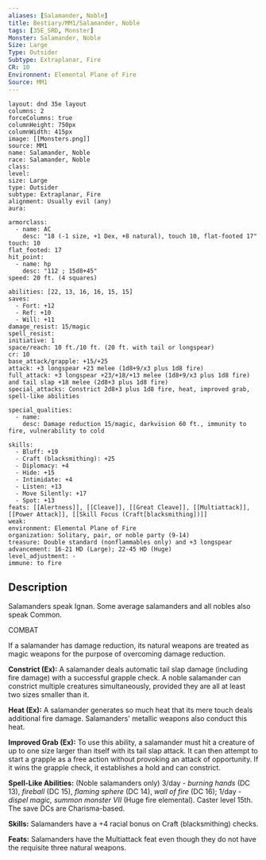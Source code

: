```yaml
---
aliases: [Salamander, Noble]
title: Bestiary/MM1/Salamander, Noble
tags: [35E_SRD, Monster]
Monster: Salamander, Noble
Size: Large
Type: Outsider
Subtype: Extraplanar, Fire
CR: 10
Environnent: Elemental Plane of Fire
Source: MM1
---
```


```statblock
layout: dnd 35e layout
columns: 2
forceColumns: true
columnHeight: 750px
columnWidth: 415px
image: [[Monsters.png]]
source: MM1
name: Salamander, Noble
race: Salamander, Noble
class: 
level: 
size: Large
type: Outsider
subtype: Extraplanar, Fire
alignment: Usually evil (any)
aura: 

armorclass:
  - name: AC
    desc: "18 (-1 size, +1 Dex, +8 natural), touch 10, flat-footed 17"
touch: 10
flat_footed: 17
hit_point:
  - name: hp
    desc: "112 ; 15d8+45"
speed: 20 ft. (4 squares)

abilities: [22, 13, 16, 16, 15, 15]
saves:
  - Fort: +12
  - Ref: +10
  - Will: +11
damage_resist: 15/magic
spell_resist: 
initiative: 1
space/reach: 10 ft./10 ft. (20 ft. with tail or longspear)
cr: 10
base_attack/grapple: +15/+25
attack: +3 longspear +23 melee (1d8+9/x3 plus 1d8 fire)
full_attack: +3 longspear +23/+18/+13 melee (1d8+9/x3 plus 1d8 fire) and tail slap +18 melee (2d8+3 plus 1d8 fire)
special_attacks: Constrict 2d8+3 plus 1d8 fire, heat, improved grab, spell-like abilities

special_qualities:
  - name: 
    desc: Damage reduction 15/magic, darkvision 60 ft., immunity to fire, vulnerability to cold

skills:
  - Bluff: +19
  - Craft (blacksmithing): +25
  - Diplomacy: +4
  - Hide: +15
  - Intimidate: +4
  - Listen: +13
  - Move Silently: +17
  - Spot: +13
feats: [[Alertness]], [[Cleave]], [[Great Cleave]], [[Multiattack]], [[Power Attack]], [[Skill Focus (Craft[blacksmithing])]]
weak: 
environment: Elemental Plane of Fire
organization: Solitary, pair, or noble party (9-14)
treasure: Double standard (nonflammables only) and +3 longspear
advancement: 16-21 HD (Large); 22-45 HD (Huge)
level_adjustment: -
immune: to fire
```

## Description

<p>Salamanders speak Ignan. Some average salamanders and all nobles also speak Common.</p>
<p>COMBAT</p>
<p>If a salamander has damage reduction, its natural weapons are treated as magic weapons for the purpose of overcoming damage reduction.</p>
<p>
            <b>Constrict (Ex):</b> A salamander deals automatic tail slap damage (including fire damage) with a successful grapple check. A noble salamander can constrict multiple creatures simultaneously, provided they are all at least two sizes smaller than it.</p>
<p>
            <b>Heat (Ex):</b> A salamander generates so much heat that its mere touch deals additional fire damage. Salamanders' metallic weapons also conduct this heat.</p>
<p>
            <b>Improved Grab (Ex):</b> To use this ability, a salamander must hit a creature of up to one size larger than itself with its tail slap attack. It can then attempt to start a grapple as a free action without provoking an attack of opportunity. If it wins the grapple check, it establishes a hold and can constrict.</p>
<p>
            <b>Spell-Like Abilities:</b> (Noble salamanders only) 3/day - <i>burning hands</i> (DC 13), <i>fireball</i> (DC 15), <i>flaming sphere</i> (DC 14), <i>wall of fire</i> (DC 16); 1/day - <i>dispel magic, summon monster VII</i> (Huge fire elemental). Caster level 15th. The save DCs are Charisma-based.</p>
<p>
            <b>Skills:</b> Salamanders have a +4 racial bonus on Craft (blacksmithing) checks.</p>
<p>
            <b>Feats:</b> Salamanders have the Multiattack feat even though they do not have the requisite three natural weapons.</p>